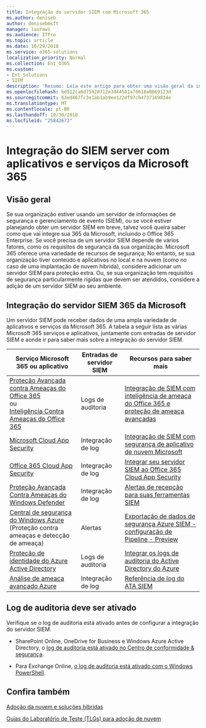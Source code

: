 ```yaml
---
title: Integração do servidor SIEM com Microsoft 365
ms.author: deniseb
author: denisebmsft
manager: laurawi
ms.audience: ITPro
ms.topic: article
ms.date: 10/29/2018
ms.service: o365-solutions
localization_priority: Normal
ms.collection: Ent_O365
ms.custom:
- Ent_Solutions
- SIEM
description: 'Resumo: Leia este artigo para obter uma visão geral da integração do servidor SIEM com Microsoft 365.'
ms.openlocfilehash: bd512ca6d75928712e3444581a78610a0869123d
ms.sourcegitcommit: 63ed467fc3e1ab1ab9ee122df97c64737169834e
ms.translationtype: MT
ms.contentlocale: pt-BR
ms.lasthandoff: 10/30/2018
ms.locfileid: "25842673"
---
```

# <a name="siem-server-integration-with-microsoft-365-services-and-applications"></a>Integração do SIEM server com aplicativos e serviços da Microsoft 365

## <a name="overview"></a>Visão geral

Se sua organização estiver usando um servidor de informações de segurança e gerenciamento de evento (SIEM), ou se você estiver planejando obter um servidor SIEM em breve, talvez você queira saber como que vai integre sua 365 da Microsoft, incluindo o Office 365 Enterprise. Se você precisa de um servidor SIEM depende de vários fatores, como os requisitos de segurança da sua organização. Microsoft 365 oferece uma variedade de recursos de segurança; No entanto, se sua organização tiver conteúdo e aplicativos no local e na nuvem (como no caso de uma implantação de nuvem híbrida), considere adicionar um servidor SIEM para proteção extra. Ou, se sua organização tem requisitos de segurança particularmente rígidas que devem ser atendidos, considere a adição de um servidor SIEM ao seu ambiente.

## <a name="siem-server-integration-microsoft-365"></a>Integração do servidor SIEM 365 da Microsoft

Um servidor SIEM pode receber dados de uma ampla variedade de aplicativos e serviços da Microsoft 365. A tabela a seguir lista as várias Microsoft 365 serviços e aplicativos, juntamente com entradas de servidor SIEM e aonde ir para saber mais sobre a integração do servidor SIEM. 

| Serviço Microsoft 365 ou aplicativo | Entradas de servidor SIEM | Recursos para saber mais |
| --- | --- | --- |
| [Proteção Avançada contra Ameaças do Office 365](office-365-atp.md)  <br/>   ou   <br/>[Inteligência Contra Ameaças do Office 365](office-365-ti.md) | Logs de auditoria | [Integração de SIEM com inteligência de ameaça do Office 365 e proteção de ameaça avançadas](siem-integration-with-office-365-ti.md) |
| [Microsoft Cloud App Security](https://docs.microsoft.com/cloud-app-security/what-is-cloud-app-security) | Integração de log | [Integração de SIEM com segurança de aplicativo de nuvem Microsoft](https://docs.microsoft.com/cloud-app-security/siem) |
| [Office 365 Cloud App Security](office-365-cas-overview.md) | Integração de log | [Integrar seu servidor SIEM ao Office 365 Cloud App Security](integrate-your-siem-server-with-office-365-cas.md) |
| [Proteção Avançada Contra Ameaças do Windows Defender](https://docs.microsoft.com/windows/security/threat-protection/) | Integração de log | [Alertas de recepção para suas ferramentas SIEM](https://docs.microsoft.com/windows/security/threat-protection/windows-defender-atp/configure-siem-windows-defender-advanced-threat-protection) |
| [Central de segurança do Windows Azure](https://docs.microsoft.com/azure/security-center/security-center-intro) (Proteção contra ameaças e detecção de ameaça) | Alertas | [Exportação de dados de segurança Azure SIEM - configuração de Pipeline - Preview](https://docs.microsoft.com/azure/security-center/security-center-export-data-to-siem) |
| [Proteção de identidade do Azure Active Directory](https://docs.microsoft.com/azure/active-directory/identity-protection/overview) | Logs de auditoria | [Integrar os logs de auditoria do Active Directory do Azure](https://docs.microsoft.com/azure/security/security-azure-log-integration-ad) |
| [Análise de ameaça avançado Azure](https://docs.microsoft.com/azure/security/azure-threat-detection) | Integração de log | [Referência de log do ATA SIEM](https://docs.microsoft.com/advanced-threat-analytics/cef-format-sa) |

## <a name="audit-logging-must-be-turned-on"></a>Log de auditoria deve ser ativado

Verifique se o log de auditoria está ativado antes de configurar a integração do servidor SIEM. 

- SharePoint Online, OneDrive for Business e Windows Azure Active Directory, o [log de auditoria está ativado no Centro de conformidade & segurança](https://docs.microsoft.com/office365/securitycompliance/turn-audit-log-search-on-or-off).

- Para Exchange Online, [o log de auditoria está ativado com o Windows PowerShell](https://docs.microsoft.com/office365/securitycompliance/enable-mailbox-auditing).
 
## <a name="see-also"></a>Confira também

[Adoção da nuvem e soluções híbridas](https://docs.microsoft.com/office365/enterprise/cloud-adoption-and-hybrid-solutions)
  
[Guias do Laboratório de Teste (TLGs) para adoção de nuvem](https://docs.microsoft.com/office365/enterprise/cloud-adoption-test-lab-guides-tlgs)


